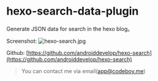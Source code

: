# hexo-search-data-plugin

Generate JSON data for search in the hexo blog。

Screenshot:
![hexo-search.jpg](hexo-search.jpg)


Github: [https://github.com/androiddevelop/hexo-search](https://github.com/androiddevelop/hexo-search)

> You can contact me via email(app@codeboy.me)



